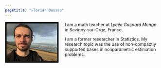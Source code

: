 ```yaml
---
pagetitle: "Florian Dussap"
---
```


<img src="./Files/photo.jpg" style="width:33%; border:5px solid; margin-right: 20px" align="left"/>

I am a math teacher at *Lycée Gaspard Monge* in Savigny-sur-Orge, France.

I am a former researcher in Statistics. My research topic was the use of non-compactly supported bases in nonparametric estimation problems.
